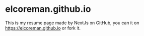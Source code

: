 # elcoreman.github.io
This is my resume page made by NextJs on GitHub, you can it on <https://elcoreman.github.io> or fork it.
